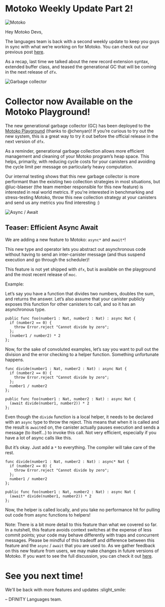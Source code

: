 # Motoko Weekly Update Part 2!
![Motoko](../_assets/motoko-1.png)

Hey Motoko Devs,

The languages team is back with a second weekly update to keep you guys in sync with what we’re working on for Motoko.
You can check out our previous
post [here](https://forum.dfinity.org/t/highlight-post-new-motoko-features-in-dfx-0-12/17027).

As a recap, last time we talked about the new record extension syntax, extended buffer class, and teased the
generational GC that will be coming in the next release of `dfx`.

![Garbage collector](../_assets/gc-1.png)
# Collector now Available on the Motoko Playground!

The new generational garbage collector (GC) has been deployed to
the [Motoko Playground](https://m7sm4-2iaaa-aaaab-qabra-cai.raw.icp0.io/) (thanks to @chenyan)! If you’re curious to try
out the new system, this is a great way to try it out before the official release in the next version of `dfx`.

As a reminder, generational garbage collection allows more efficient management and cleaning of your Motoko program’s
heap space. This helps, primarily, with reducing cycle costs for your canisters and avoiding the cycle limit per message
on particularly heavy computation.

Our internal testing shows that this new garbage collector is more performant than the existing two collection
strategies in most situations, but @luc-blaeser (the team member responsible for this new feature) is interested in real
world metrics. If you're interested in benchmarking and stress-testing Motoko, throw this new collection strategy at
your canisters and send us any metrics you find interesting :)

![Async / Await](../_assets/asyncawait.png)
## Teaser: Efficient Async Await

We are adding a new feature to Motoko: `async*` and `await*`!

This new type and operator lets you abstract out asynchronous code without having to send an inter-canister message (and
thus suspend execution and go through the scheduler)!

This feature is not yet shipped with `dfx`, but is available on the playground and the most recent release of `moc`.

Example:

Let’s say you have a function that divides two numbers, doubles the sum, and returns the answer. Let’s also assume that
your canister publicly exposes this function for other canisters to call, and so it has an asynchronous type.

```
public func foo(number1 : Nat, number2 : Nat) : async Nat {
  if (number2 == 0) {
    throw Error.reject "Cannot divide by zero";
  };
  (number1 / number2) * 2
};
```

Now, for the sake of convoluted examples, let’s say you want to pull out the division and the error checking to a helper
function. Something unfortunate happens.

```
func divide(number1 : Nat, number2 : Nat) : async Nat {
  if (number2 == 0) {
    throw Error.reject "Cannot divide by zero";
  };
  number1 / number2
};

public func foo(number1 : Nat, number2 : Nat) : async Nat {
  (await divide(number1, number2)) * 2
};
```

Even though the `divide` function is a local helper, it needs to be declared with an `async` type to throw the reject.
This means that when it is called and the result is `await`ed on, the canister actually pauses execution and sends a
message (to itself…) to invoke this call. Not very efficient, especially if you have a lot of async calls like this.

But it’s okay. Just add a `*` to everything. The compiler will take care of the rest.

```
func divide(number1 : Nat, number2 : Nat) : async* Nat {
  if (number2 == 0) {
    throw Error.reject "Cannot divide by zero";
  };
  number1 / number2
};

public func foo(number1 : Nat, number2 : Nat) : async Nat {
  (await* divide(number1, number2)) * 2
};
```

Now, the helper is called locally, and you take no performance hit for pulling out code from async functions to helpers!

Note: There is a bit more detail to this feature than what we covered so far. In a nutshell, this feature avoids context
switches at the expense of less commit points; your code may behave differently with traps and concurrent messages.
Please be mindful of this tradeoff and difference between this feature and the `async` / `await` that you are used to.
As we gather feedback on this new feature from users, we may make changes in future versions of Motoko. If you want to
see the full discussion, you can check it out [here](https://github.com/dfinity/motoko/pull/3609).

# See you next time!

We'll be back with more features and updates :slight_smile:

– DFINITY Languages team.


